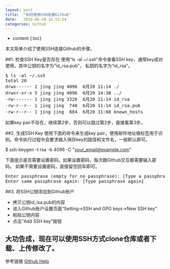 ```yaml
---
layout: post
title:  "如何使用SSH连接Github"
date:   2016-06-20 14:53:54
categories: Github
---
```


* content
{:toc}

本文简单介绍了使用SSH连接Github的步骤。

##1. 检查SSH Key是否存在
使用“ls -al ~/.ssh”命令查看SSH key，通常key成对使用，其中公钥的名字为“id\_rsa.pub”， 私钥的名字为“id\_rsa”。

<pre>
$ ls -al ~/.ssh
total 20
drwx------ 2 jing jing 4096  6月20 11:14 ./
drwxr-xr-x 5 jing jing 4096  6月20 14:38 ../
-rw------- 1 jing jing 3326  6月20 11:14 id_rsa
-rw-r--r-- 1 jing jing  740  6月20 11:14 id_rsa.pub
-rw-r--r-- 1 jing jing  884  6月20 11:08 known_hosts
</pre>

如果key pair不存在，继续第2步，否则可以跳过第2步，直接看第3步。

##2. 生成SSH Key
使用下面的命令来生成key pair，使用邮件地址做标签用于识别。命令执行过程中会要求输入保存key的路径和文件名，一般默认即可。

$ ssh-keygen -t rsa -b 4096 -C "your_email@example.com"

下面提示是否需要设置密码。如果设置密码，每次跟Github交互都需要输入密码。
如果不需要设置密码，直接留空回车即可。
<pre>
Enter passphrase (empty for no passphrase): [Type a passphrase]
Enter same passphrase again: [Type passphrase again]
</pre>

##3. 将SSH公钥添加到Github账户
- 拷贝公钥id\_isa.pub的内容
- 进入Github账户设置页面“Setting->SSH and GPG keys->New SSH key”
- 粘贴公钥内容
- 点击“Add SSH key”按钮

## 大功告成，现在可以使用SSH方式clone仓库或者下载、上传修改了。

参考链接 [Github Help](https://help.github.com/articles/adding-a-new-ssh-key-to-your-github-account)
